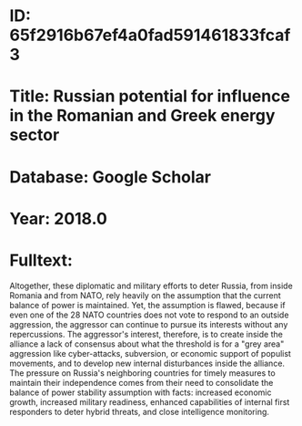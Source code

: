 # ID: 65f2916b67ef4a0fad591461833fcaf3
# Title: Russian potential for influence in the Romanian and Greek energy sector
# Database: Google Scholar
# Year: 2018.0
# Fulltext:
Altogether, these diplomatic and military efforts to deter Russia, from inside Romania and from NATO, rely heavily on the assumption that the current balance of power is maintained.
Yet, the assumption is flawed, because if even one of the 28 NATO countries does not vote to respond to an outside aggression, the aggressor can continue to pursue its interests without any repercussions.
The aggressor's interest, therefore, is to create inside the alliance a lack of consensus about what the threshold is for a "grey area" aggression like cyber-attacks, subversion, or economic support of populist movements, and to develop new internal disturbances inside the alliance.
The pressure on Russia's neighboring countries for timely measures to maintain their independence comes from their need to consolidate the balance of power stability assumption with facts: increased economic growth, increased military readiness, enhanced capabilities of internal first responders to deter hybrid threats, and close intelligence monitoring.